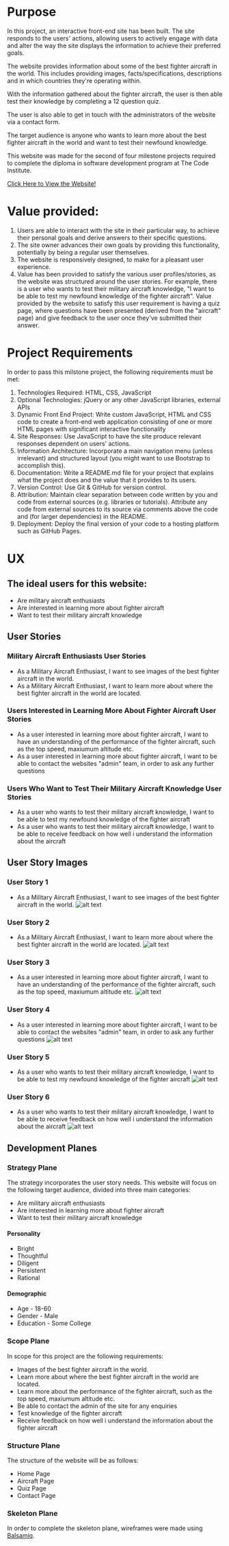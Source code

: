 # Purpose
In this project, an interactive front-end site has been built. The site responds to the users' actions, allowing users to actively engage with data and alter the way the site displays the information to achieve their preferred goals.

The website provides information about some of the best fighter aircraft in the world. This includes providing images, facts/specifications, descriptions and in which countries they're operating within. 

With the information gathered about the fighter aircraft, the user is then able test their knowledge by completing a 12 question quiz.

The user is also able to get in touch with the administrators of the website via a contact form.

The target audience is anyone who wants to learn more about the best fighter aircraft in the world and want to test their newfound knowledge.

This website was made for the second of four milestone projects required to complete the diploma in software development program at The Code Institute.

[Click Here to View the Website!]([https://alexzanotti.github.io/metallica_website_milestone_project_1/](https://alexzanotti.github.io/military_aircraft_milestone_project_2/))

# Value provided:
1. Users are able to interact with the site in their particular way, to achieve their personal goals and derive answers to their specific questions.
2. The site owner advances their own goals by providing this functionality, potentially by being a regular user themselves.
3. The website is responsively designed, to make for a pleasant user experience.
4. Value has been provided to satisfy the various user profiles/stories, as the website was structured around the user stories. For example, there is a user who wants to test their military aircraft knowledge, "I want to be able to test my newfound knowledge of the fighter aircraft". Value provided by the website to satisfy this user requirement is having a quiz page, where questions have been presented (derived from the "aircraft" page) and give feedback to the user once they've submitted their answer.

# Project Requirements
In order to pass this milstone project, the following requirements must be met:
1. Technologies Required: HTML, CSS, JavaScript
2. Optional Technologies: jQuery or any other JavaScript libraries, external APIs
3. Dynamic Front End Project: Write custom JavaScript, HTML and CSS code to create a front-end web application consisting of one or more HTML pages with significant interactive functionality
4. Site Responses: Use JavaScript to have the site produce relevant responses dependent on users' actions.
5. Information Architecture: Incorporate a main navigation menu (unless irrelevant) and structured layout (you might want to use Bootstrap to accomplish this).
6. Documentation: Write a README.md file for your project that explains what the project does and the value that it provides to its users.
7. Version Control: Use Git & GitHub for version control.
8. Attribution: Maintain clear separation between code written by you and code from external sources (e.g. libraries or tutorials). Attribute any code from external sources to its source via comments above the code and (for larger dependencies) in the README.
9. Deployment: Deploy the final version of your code to a hosting platform such as GitHub Pages.

# UX

## The ideal users for this website:
* Are military aircraft enthusiasts
* Are interested in learning more about fighter aircraft
* Want to test their military aircraft knowledge

## User Stories

### Military Aircraft Enthusiasts User Stories

* As a Military Aircraft Enthusiast, I want to see images of the best fighter aircraft in the world.
* As a Military Aircraft Enthusiast, I want to learn more about where the best fighter aircraft in the world are located.

### Users Interested in Learning More About Fighter Aircraft User Stories

* As a user interested in learning more about fighter aircraft, I want to have an understanding of the performance of the fighter aircraft, such as the top speed, maxiumum altitude etc.
* As a user interested in learning more about fighter aircraft, I want to be able to contact the websites "admin" team, in order to ask any further questions

### Users Who Want to Test Their Military Aircraft Knowledge User Stories

* As a user who wants to test their military aircraft knowledge, I want to be able to test my newfound knowledge of the fighter aircraft
* As a user who wants to test their military aircraft knowledge, I want to be able to receive feedback on how well i understand the information about the aircraft

## User Story Images 

### User Story 1
* As a Military Aircraft Enthusiast, I want to see images of the best fighter aircraft in the world.
![alt text](assets/images/readme/userStoryOne.png "User Story 1")

### User Story 2
* As a Military Aircraft Enthusiast, I want to learn more about where the best fighter aircraft in the world are located.
![alt text](assets/images/readme/userStoryTwo.png "User Story 2")

### User Story 3
* As a user interested in learning more about fighter aircraft, I want to have an understanding of the performance of the fighter aircraft, such as the top speed, maxiumum altitude etc.
![alt text](assets/images/readme/userStoryThree.png "User Story 3")

### User Story 4
* As a user interested in learning more about fighter aircraft, I want to be able to contact the websites "admin" team, in order to ask any further questions
![alt text](assets/images/readme/userStoryFour.png "User Story 4")

### User Story 5
* As a user who wants to test their military aircraft knowledge, I want to be able to test my newfound knowledge of the fighter aircraft
![alt text](assets/images/readme/userStoryFive.png "User Story 5")

### User Story 6
* As a user who wants to test their military aircraft knowledge, I want to be able to receive feedback on how well i understand the information about the aircraft
![alt text](assets/images/readme/userStorySix.png "User Story 6")

## Development Planes

### Strategy Plane
The strategy incorporates the user story needs. This website will focus on the following target audience, divided into three main categories:

* Are military aircraft enthusiasts
* Are interested in learning more about fighter aircraft
* Want to test their military aircraft knowledge

#### Personality
* Bright
* Thoughtful
* Diligent
* Persistent
* Rational

#### Demographic
* Age - 18-60
* Gender - Male
* Education - Some College

### Scope Plane
In scope for this project are the following requirements:

* Images of the best fighter aircraft in the world.
* Learn more about where the best fighter aircraft in the world are located.
* Learn more about the performance of the fighter aircraft, such as the top speed, maxiumum altitude etc.
* Be able to contact the admin of the site for any enquiries
* Test knowledge of the fighter aircraft
* Receive feedback on how well i understand the information about the fighter aircraft

### Structure Plane
The structure of the website will be as follows:
* Home Page
* Aircraft Page
* Quiz Page
* Contact Page

### Skeleton Plane
In order to complete the skeleton plane, wireframes were made using [Balsamiq](https://balsamiq.com/). 
